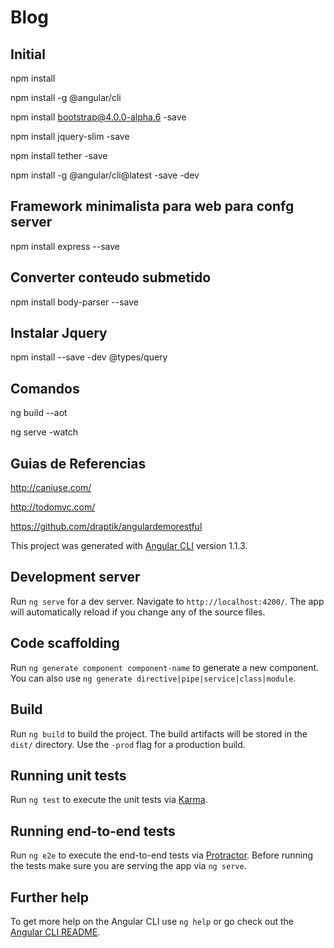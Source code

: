 # Blog

## Initial
npm install

npm install -g @angular/cli

npm install bootstrap@4.0.0-alpha.6 -save

npm install jquery-slim -save

npm install tether -save

npm install -g @angular/cli@latest -save -dev

## Framework minimalista para web para confg server

npm install express --save

## Converter conteudo submetido

npm install body-parser --save

## Instalar Jquery

npm install --save -dev @types/query

## Comandos

ng build --aot

ng serve -watch

## Guias de Referencias 
http://caniuse.com/

http://todomvc.com/

https://github.com/draptik/angulardemorestful

This project was generated with [Angular CLI](https://github.com/angular/angular-cli) version 1.1.3.

## Development server

Run `ng serve` for a dev server. Navigate to `http://localhost:4200/`. The app will automatically reload if you change any of the source files.

## Code scaffolding

Run `ng generate component component-name` to generate a new component. You can also use `ng generate directive|pipe|service|class|module`.

## Build

Run `ng build` to build the project. The build artifacts will be stored in the `dist/` directory. Use the `-prod` flag for a production build.

## Running unit tests

Run `ng test` to execute the unit tests via [Karma](https://karma-runner.github.io).

## Running end-to-end tests

Run `ng e2e` to execute the end-to-end tests via [Protractor](http://www.protractortest.org/).
Before running the tests make sure you are serving the app via `ng serve`.

## Further help

To get more help on the Angular CLI use `ng help` or go check out the [Angular CLI README](https://github.com/angular/angular-cli/blob/master/README.md).
